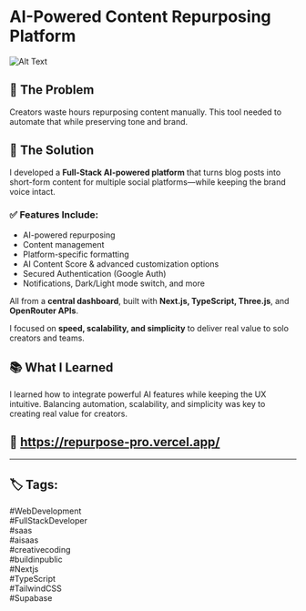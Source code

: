 # AI-Powered Content Repurposing Platform
![Alt Text](/dashboard.png)

## 🧠 The Problem
Creators waste hours repurposing content manually. This tool needed to automate that while preserving tone and brand.

## 🚀 The Solution
I developed a **Full-Stack AI-powered platform** that turns blog posts into short-form content for multiple social platforms—while keeping the brand voice intact.

### ✅ Features Include:
- AI-powered repurposing  
- Content management  
- Platform-specific formatting  
- AI Content Score & advanced customization options  
- Secured Authentication (Google Auth)  
- Notifications, Dark/Light mode switch, and more  

All from a **central dashboard**, built with **Next.js, TypeScript, Three.js**, and **OpenRouter APIs**.

I focused on **speed, scalability, and simplicity** to deliver real value to solo creators and teams.

## 📚 What I Learned
I learned how to integrate powerful AI features while keeping the UX intuitive. Balancing automation, scalability, and simplicity was key to creating real value for creators.

## 🔗 https://repurpose-pro.vercel.app/

---

## 🏷 Tags:
#WebDevelopment  
#FullStackDeveloper  
#saas  
#aisaas  
#creativecoding  
#buildinpublic  
#Nextjs  
#TypeScript  
#TailwindCSS  
#Supabase
